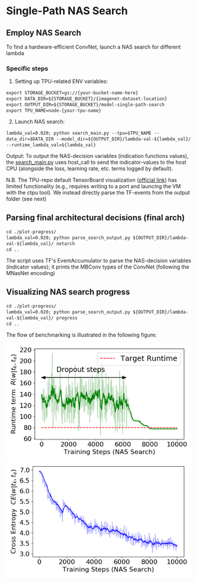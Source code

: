 # Single-Path NAS Search 

## Employ NAS Search 

To find a hardware-efficient ConvNet, launch a NAS search for different lambda 

### Specific steps

1. Setting up TPU-related ENV variables:
```
export STORAGE_BUCKET=gs://{your-bucket-name-here} 
export DATA_DIR=${STORAGE_BUCKET}/{imagenet-dataset-location}
export OUTPUT_DIR=${STORAGE_BUCKET}/model-single-path-search
export TPU_NAME=node-{your-tpu-name}
```
2. Launch NAS search:
```
lambda_val=0.020; python search_main.py --tpu=$TPU_NAME --data_dir=$DATA_DIR --model_dir=${OUTPUT_DIR}/lambda-val-${lambda_val}/ --runtime_lambda_val=${lambda_val} 
```

Output: To output the NAS-decision variables (indication functions values), the [search_main.py](/nas-search/search_main.py) uses host_call to send the indicator-values to the host CPU (alongside the loss, learning rate, etc. terms logged by default).

N.B. The TPU-repo default TensorBoard visualization 
([official link](https://cloud.google.com/tpu/docs/tensorboard-setup)) has limited functionality
(e.g., requires writing to a port and launcing the VM with the ctpu tool). We instead
directly parse the TF-events from the output folder (see next)


## Parsing final architectural decisions (final arch)

```
cd ./plot-progress/
lambda_val=0.020; python parse_search_output.py ${OUTPUT_DIR}/lambda-val-${lambda_val}/ netarch
cd ..
```

The script uses TF's EventAccumulator to parse the NAS-decision variables (indicator values); it prints the MBConv types of the ConvNet (following the MNasNet encoding)


## Visualizing NAS search progress


```
cd ./plot-progress/
lambda_val=0.020; python parse_search_output.py ${OUTPUT_DIR}/lambda-val-${lambda_val}/ progress
cd ..
```
The flow of benchmarking is illustrated in the following figure:

![Runtime progress](/nas-search/plot-progress/spnas_progress_runtime.png)
![CE Loss progress](/nas-search/plot-progress/spnas_progress_ce.png)



